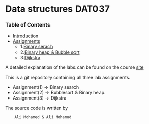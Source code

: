 Data structures DAT037
===================

### Table of Contents
* [Introduction](#example)
* [Assignments](#example2)
	* 1.[Binary serach](#binary-serach)
	* 2.[Binary heap & Bubble sort](#binary-heap)
	* 3.[Dijkstra](#dijkstra)
	


A detailed explanation of the labs can be found on the course [site](http://www.cse.chalmers.se/edu/year/2016/course/DAT037_Datastrukturer/laborationer.html)

This is a git repository containing all three lab assignments.

* Assignment(1) -> Binary search
* Assignment(2) -> Bubblesort & Binary heap.
* Assignment(3) -> Dijkstra

The source code is written by

		Ali Mohamed & Ali Mohamud
